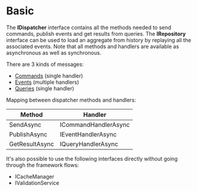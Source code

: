 # Basic

The **IDispatcher** interface contains all the methods needed to send commands, publish events and get results from queries.
The **IRepository<T>** interface can be used to load an aggregate from history by replaying all the associated events.
Note that all methods and handlers are available as asynchronous as well as synchronous.

There are 3 kinds of messages:
- [Commands](https://github.com/lucabriguglia/Kledex/wiki/Commands) (single handler)
- [Events](https://github.com/lucabriguglia/Kledex/wiki/Events) (multiple handlers)
- [Queries](https://github.com/lucabriguglia/Kledex/wiki/Queries) (single handler)

Mapping between dispatcher methods and handlers:

| Method | Handler |
| --- | --- |
| SendAsync | ICommandHandlerAsync |
| PublishAsync | IEventHandlerAsync |
| GetResultAsync | IQueryHandlerAsync |

It's also possible to use the following interfaces directly without going through the framework flows:
- ICacheManager
- IValidationService
